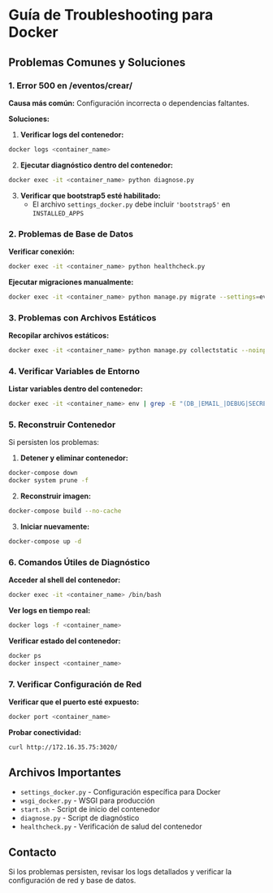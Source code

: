 # Guía de Troubleshooting para Docker

## Problemas Comunes y Soluciones

### 1. Error 500 en /eventos/crear/

**Causa más común:** Configuración incorrecta o dependencias faltantes.

**Soluciones:**

1. **Verificar logs del contenedor:**
```bash
docker logs <container_name>
```

2. **Ejecutar diagnóstico dentro del contenedor:**
```bash
docker exec -it <container_name> python diagnose.py
```

3. **Verificar que bootstrap5 esté habilitado:**
   - El archivo `settings_docker.py` debe incluir `'bootstrap5'` en `INSTALLED_APPS`

### 2. Problemas de Base de Datos

**Verificar conexión:**
```bash
docker exec -it <container_name> python healthcheck.py
```

**Ejecutar migraciones manualmente:**
```bash
docker exec -it <container_name> python manage.py migrate --settings=eventos_gubernamentales.settings_docker
```

### 3. Problemas con Archivos Estáticos

**Recopilar archivos estáticos:**
```bash
docker exec -it <container_name> python manage.py collectstatic --noinput --settings=eventos_gubernamentales.settings_docker
```

### 4. Verificar Variables de Entorno

**Listar variables dentro del contenedor:**
```bash
docker exec -it <container_name> env | grep -E "(DB_|EMAIL_|DEBUG|SECRET_KEY)"
```

### 5. Reconstruir Contenedor

Si persisten los problemas:

1. **Detener y eliminar contenedor:**
```bash
docker-compose down
docker system prune -f
```

2. **Reconstruir imagen:**
```bash
docker-compose build --no-cache
```

3. **Iniciar nuevamente:**
```bash
docker-compose up -d
```

### 6. Comandos Útiles de Diagnóstico

**Acceder al shell del contenedor:**
```bash
docker exec -it <container_name> /bin/bash
```

**Ver logs en tiempo real:**
```bash
docker logs -f <container_name>
```

**Verificar estado del contenedor:**
```bash
docker ps
docker inspect <container_name>
```

### 7. Verificar Configuración de Red

**Verificar que el puerto esté expuesto:**
```bash
docker port <container_name>
```

**Probar conectividad:**
```bash
curl http://172.16.35.75:3020/
```

## Archivos Importantes

- `settings_docker.py` - Configuración específica para Docker
- `wsgi_docker.py` - WSGI para producción
- `start.sh` - Script de inicio del contenedor
- `diagnose.py` - Script de diagnóstico
- `healthcheck.py` - Verificación de salud del contenedor

## Contacto

Si los problemas persisten, revisar los logs detallados y verificar la configuración de red y base de datos.